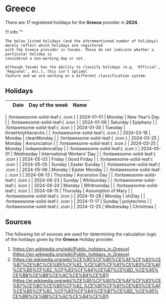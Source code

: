# Greece

There are _17_ registered holidays for the **Greece** provider in **2024**.

!!! info ""

    The below listed holidays (and the aforementioned number of holidays) merely reflect which holidays are registered
    with the Greece provider in Yasumi. These do not indicate whether a particular holiday is
    considered a non-working day or not.

    Although Yasumi has the ability to classify holidays (e.g. 'Official', 'Regional', etc.), this isn't optimal
    feature and we are working on a different classification system.

## Holidays

|     | Date | Day of the week | Name |
| --- | ---- | --------------- | ---- |

| :fontawesome-solid-leaf:{ .icon } | 2024-01-01 | Monday | New Year’s Day |
| :fontawesome-solid-leaf:{ .icon } | 2024-01-06 | Saturday | Epiphany |
| :fontawesome-solid-leaf:{ .icon } | 2024-01-30 | Tuesday | threeHolyHierarchs |
| :fontawesome-solid-leaf:{ .icon } | 2024-03-18 | Monday | cleanMonday |
| :fontawesome-solid-leaf:{ .icon } | 2024-03-25 | Monday | Annunciation |
| :fontawesome-solid-leaf:{ .icon } | 2024-03-25 | Monday | independenceDay |
| :fontawesome-solid-leaf:{ .icon } | 2024-05-01 | Wednesday | International Workers’ Day |
| :fontawesome-solid-leaf:{ .icon } | 2024-05-03 | Friday | Good Friday |
| :fontawesome-solid-leaf:{ .icon } | 2024-05-05 | Sunday | Easter Sunday |
| :fontawesome-solid-leaf:{ .icon } | 2024-05-06 | Monday | Easter Monday |
| :fontawesome-solid-leaf:{ .icon } | 2024-06-13 | Thursday | Ascension Day |
| :fontawesome-solid-leaf:{ .icon } | 2024-06-23 | Sunday | Whitsunday |
| :fontawesome-solid-leaf:{ .icon } | 2024-06-24 | Monday | Whitmonday |
| :fontawesome-solid-leaf:{ .icon } | 2024-08-15 | Thursday | Assumption of Mary |
| :fontawesome-solid-leaf:{ .icon } | 2024-10-28 | Monday | ohiDay |
| :fontawesome-solid-leaf:{ .icon } | 2024-11-17 | Sunday | polytechnio |
| :fontawesome-solid-leaf:{ .icon } | 2024-12-25 | Wednesday | Christmas |

## Sources

The following list of sources are used for determining the calculation logic of
the holidays given by the **Greece** Holiday provider.

1. [https://en.wikipedia.org/wiki/Public_holidays_in_Greece](https://en.wikipedia.org/wiki/Public_holidays_in_Greece)
1. [https://el.wikipedia.org/wiki/%CE%95%CF%80%CE%AF%CF%83%CE%B7%CE%BC%CE%B5%CF%82_%CE%B1%CF%81%CE%B3%CE%AF%CE%B5%CF%82_%CF%83%CF%84%CE%B7%CE%BD_%CE%95%CE%BB%CE%BB%CE%AC%CE%B4%CE%B1](https://el.wikipedia.org/wiki/%CE%95%CF%80%CE%AF%CF%83%CE%B7%CE%BC%CE%B5%CF%82_%CE%B1%CF%81%CE%B3%CE%AF%CE%B5%CF%82_%CF%83%CF%84%CE%B7%CE%BD_%CE%95%CE%BB%CE%BB%CE%AC%CE%B4%CE%B1)
